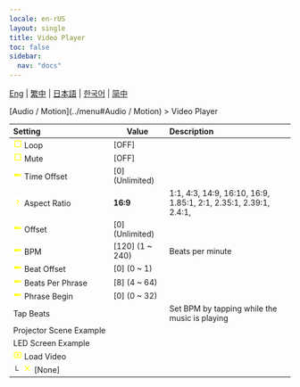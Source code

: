```yaml
---
locale: en-rUS
layout: single
title: Video Player
toc: false
sidebar:
  nav: "docs"
---
```

[Eng](/dancexr/menu/2025.4/motion/video_player) | [繁中](/tw/dancexr/menu/2025.4/motion/video_player) | [日本語](/jp/dancexr/menu/2025.4/motion/video_player) | [한국어](/kr/dancexr/menu/2025.4/motion/video_player) | [简中](/zh/dancexr/menu/2025.4/motion/video_player)

[Audio / Motion](../menu#Audio / Motion) > Video Player



| Setting | Value | Description |
| :--- | --- | :--- |
|<nobr> ![check_off icon](/images/icon/ic_check_off.png)  Loop</nobr>| [OFF] | 
|<nobr> ![check_off icon](/images/icon/ic_check_off.png)  Mute</nobr>| [OFF] | 
|<nobr> ![slider icon](/images/icon/ic_slider.png)  Time Offset</nobr>| [0] (Unlimited) | 
|<nobr> ![chevron icon](/images/icon/ic_chevron.png)  Aspect Ratio</nobr>| **16:9** | 1:1, 4:3, 14:9, 16:10, 16:9, 1.85:1, 2:1, 2.35:1, 2.39:1, 2.4:1,  |
|<nobr> ![slider icon](/images/icon/ic_slider.png)  Offset</nobr>| [0] (Unlimited) | 
|<nobr> ![slider icon](/images/icon/ic_slider.png)  BPM</nobr>| [120] (1 ~ 240) | Beats per minute
|<nobr> ![slider icon](/images/icon/ic_slider.png)  Beat Offset</nobr>| [0] (0 ~ 1) | 
|<nobr> ![slider icon](/images/icon/ic_slider.png)  Beats Per Phrase</nobr>| [8] (4 ~ 64) | 
|<nobr> ![slider icon](/images/icon/ic_slider.png)  Phrase Begin</nobr>| [0] (0 ~ 32) | 
|<nobr> Tap Beats</nobr>|| Set BPM by tapping while the music is playing
|<nobr> Projector Scene Example</nobr>|| 
|<nobr> LED Screen Example</nobr>|| 
|<nobr> ![video icon](/images/icon/ic_video.png)  Load Video</nobr>|| 
|<nobr>└&nbsp; ![close icon](/images/icon/ic_close.png)  [None]</nobr>|| 
